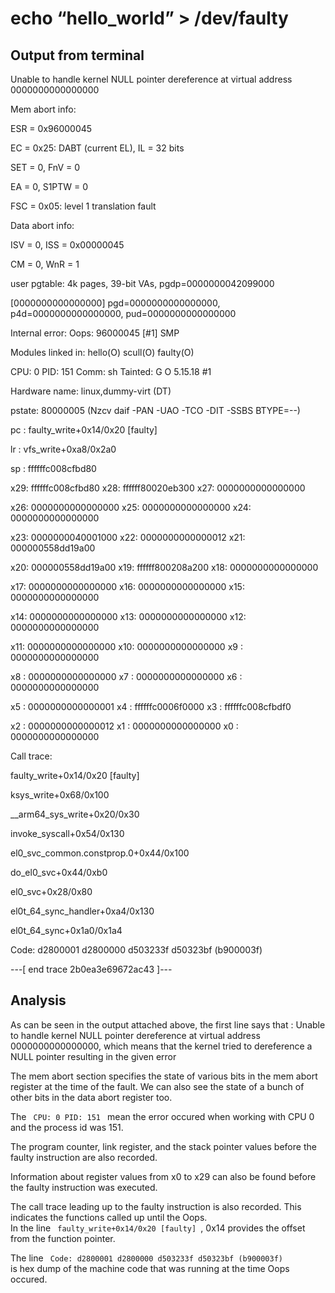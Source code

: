 # echo “hello_world” > /dev/faulty  

## Output from terminal

Unable to handle kernel NULL pointer dereference at virtual address 0000000000000000  

Mem abort info:  

  ESR = 0x96000045  
  
  EC = 0x25: DABT (current EL), IL = 32 bits  
  
  SET = 0, FnV = 0  
  
  EA = 0, S1PTW = 0  
  
  FSC = 0x05: level 1 translation fault  
  
Data abort info:  

  ISV = 0, ISS = 0x00000045  
  
  CM = 0, WnR = 1  
  
user pgtable: 4k pages, 39-bit VAs, pgdp=0000000042099000  

[0000000000000000] pgd=0000000000000000, p4d=0000000000000000, pud=0000000000000000  

Internal error: Oops: 96000045 [#1] SMP  

Modules linked in: hello(O) scull(O) faulty(O)  

CPU: 0 PID: 151 Comm: sh Tainted: G           O      5.15.18 #1  

Hardware name: linux,dummy-virt (DT)  

pstate: 80000005 (Nzcv daif -PAN -UAO -TCO -DIT -SSBS BTYPE=--)  

pc : faulty_write+0x14/0x20 [faulty]  

lr : vfs_write+0xa8/0x2a0  

sp : ffffffc008cfbd80  

x29: ffffffc008cfbd80 x28: ffffff80020eb300 x27: 0000000000000000  

x26: 0000000000000000 x25: 0000000000000000 x24: 0000000000000000  

x23: 0000000040001000 x22: 0000000000000012 x21: 000000558dd19a00  

x20: 000000558dd19a00 x19: ffffff800208a200 x18: 0000000000000000  

x17: 0000000000000000 x16: 0000000000000000 x15: 0000000000000000  

x14: 0000000000000000 x13: 0000000000000000 x12: 0000000000000000  

x11: 0000000000000000 x10: 0000000000000000 x9 : 0000000000000000  

x8 : 0000000000000000 x7 : 0000000000000000 x6 : 0000000000000000  

x5 : 0000000000000001 x4 : ffffffc0006f0000 x3 : ffffffc008cfbdf0  

x2 : 0000000000000012 x1 : 0000000000000000 x0 : 0000000000000000  

Call trace:  

 faulty_write+0x14/0x20 [faulty]  
 
 ksys_write+0x68/0x100  
 
 __arm64_sys_write+0x20/0x30  
 
 invoke_syscall+0x54/0x130  
 
 el0_svc_common.constprop.0+0x44/0x100  
 
 do_el0_svc+0x44/0xb0  
 
 el0_svc+0x28/0x80  
 
 el0t_64_sync_handler+0xa4/0x130  
 
 el0t_64_sync+0x1a0/0x1a4  
 
Code: d2800001 d2800000 d503233f d50323bf (b900003f)  

---[ end trace 2b0ea3e69672ac43 ]---  


## Analysis

As can be seen in the output attached above, the first line says that : Unable to handle kernel NULL pointer dereference at virtual address 0000000000000000, which means that the kernel tried to dereference a NULL pointer resulting in the given error  

The mem abort section specifies the state of various bits in the mem abort register at the time of the fault. We can also see the state of a bunch of other bits in the data abort register too.  

The <code> CPU: 0 PID: 151 </code> mean the error occured when working with CPU 0 and the process id was 151.  

The program counter, link register, and the stack pointer values before the faulty instruction are also recorded.  

Information about register values from x0 to x29 can also be found before the faulty instruction was executed.  

The call trace leading up to the faulty instruction is also recorded. This indicates the functions called up until the Oops.  
In the line <code> faulty_write+0x14/0x20 [faulty] </code>, 0x14 provides the offset from the function pointer.

The line <code> Code: d2800001 d2800000 d503233f d50323bf (b900003f) </code> is hex dump of the machine code that was running at the time Oops occured.